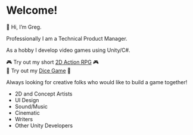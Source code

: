 # Welcome!

👋 Hi, I’m Greg.

Professionally I am a Technical Product Manager.

As a hobby I develop video games using Unity/C#.

🎮 Try out my short [2D Action RPG](https://github.com/gphorvath/Tivernum-Game) 🎮  
🎲 Try out my [Dice Game](https://gphorvath.github.io/Dice-Game/) 🎲  

Always looking for creative folks who would like to build a game together!
* 2D and Concept Artists
* UI Design
* Sound/Music
* Cinematic
* Writers
* Other Unity Developers
